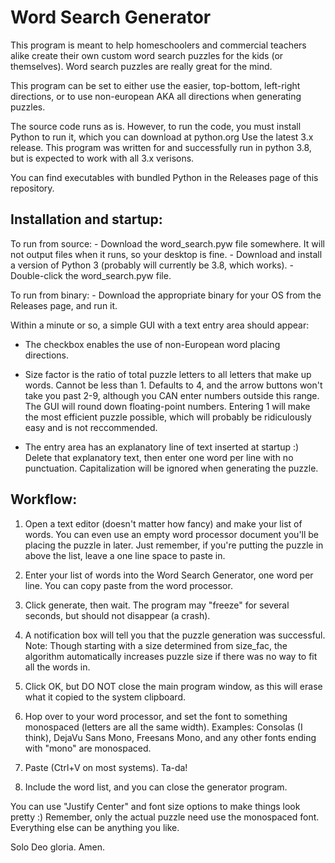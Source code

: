 # Word Search Generator

This program is meant to help homeschoolers and commercial teachers alike create their own custom word search puzzles for the kids (or themselves). Word search puzzles are really great for the mind.

This program can be set to either use the easier, top-bottom, left-right directions, or to use non-european AKA all directions when generating puzzles.

The source code runs as is. However, to run the code, you must install Python to run it, which you can download at python.org
Use the latest 3.x release. This program was written for and successfully run in python 3.8, but is expected to work with all 3.x verisons.

You can find executables with bundled Python in the Releases page of this repository.

## Installation and startup:

To run from source:
    - Download the word_search.pyw file somewhere. It will not output files when it runs, so your desktop is fine.
    - Download and install a version of Python 3 (probably will currently be 3.8, which works).
    - Double-click the word_search.pyw file.

To run from binary:
    - Download the appropriate binary for your OS from the Releases page, and run it.

Within a minute or so, a simple GUI with a text entry area should appear:

- The checkbox enables the use of non-European word placing directions.

- Size factor is the ratio of total puzzle letters to all letters that make up words. Cannot be less than 1. Defaults to 4, and the arrow buttons won't take you past 2-9, although you CAN enter numbers outside this range. The GUI will round down floating-point numbers. Entering 1 will make the most efficient puzzle possible, which will probably be ridiculously easy and is not reccommended.

- The entry area has an explanatory line of text inserted at startup :) Delete that explanatory text, then enter one word per line with no punctuation. Capitalization will be ignored when generating the puzzle.


## Workflow:

1. Open a text editor (doesn't matter how fancy) and make your list of words. You can even use an empty word processor document you'll be placing the puzzle in later. Just remember, if you're putting the puzzle in above the list, leave a one line space to paste in.

2. Enter your list of words into the Word Search Generator, one word per line. You can copy paste from the word processor.

3. Click generate, then wait. The program may "freeze" for several seconds, but should not disappear (a crash).

4. A notification box will tell you that the puzzle generation was successful. Note: Though starting with a size determined from size_fac, the algorithm automatically increases puzzle size if there was no way to fit all the words in.

5. Click OK, but DO NOT close the main program window, as this will erase what it copied to the system clipboard.

6. Hop over to your word processor, and set the font to something monospaced (letters are all the same width). Examples: Consolas (I think), DejaVu Sans Mono, Freesans Mono, and any other fonts ending with "mono" are monospaced.

7. Paste (Ctrl+V on most systems). Ta-da!

8. Include the word list, and you can close the generator program.

You can use "Justify Center" and font size options to make things look pretty :) Remember, only the actual puzzle need use the monospaced font. Everything else can be anything you like.

Solo Deo gloria. Amen.

